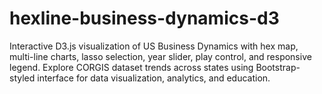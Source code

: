 # hexline-business-dynamics-d3
Interactive D3.js visualization of US Business Dynamics with hex map, multi-line charts, lasso selection, year slider, play control, and responsive legend. Explore CORGIS dataset trends across states using Bootstrap-styled interface for data visualization, analytics, and education.
